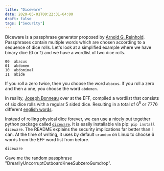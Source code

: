 ```yaml
---
title: "Diceware"
date: 2020-05-01T00:22:31-04:00
draft: false
tags: ["Security"]
---
```


Diceware is a passphrase generator proposed by [Arnold G. Reinhold](http://diceware.com/). Passphrases contain multiple words which are chosen according to a sequence of dice rolls. Let's look at a simplified example where we have binary dice (0 or 1) and we have a wordlist of two dice rolls.

````
00	abacus
01	abdomen
10	abdominal
11	abide
````

If you roll a zero twice, then you choose the word `abacus`. If you roll a zero and then a one, you choose the word `abdomen`.

In reality, [Joseph Bonneau](https://www.eff.org/about/staff/joseph-bonneau) over at the EFF, compiled a wordlist that consists of six dice rolls with a regular 5 sided dice. Resulting in a total of $6^5$ or 7776 different [english words](https://www.eff.org/files/2016/07/18/eff_large_wordlist.txt).

Instead of rolling physical dice forever, we can use a nicely put together python package called [`diceware`](https://github.com/ulif/diceware/). It is easily installable via pip: `pip install diceware`. The README explains the security implications far better than I can. At the time of writing, it uses by default `urandom` on Linux to choose 6 words from the EFF word list from before.

```bash
diceware
```

Gave me the random passphrase "DrearilyUncorruptOutboardKneeSubzeroGumdrop".